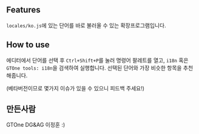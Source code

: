 ## Features

`locales/ko.js`에 있는 단어를 바로 불러올 수 있는 확장프로그램입니다.

## How to use

에디터에서 단어를 선택 후 `Ctrl+Shift+P`를 눌러 명령어 팔레트를 열고, `i18n` 혹은 `GTOne tools: i18n`을 검색하여 실행합니다.
선택된 단어와 가장 비슷한 항목을 추천해줍니다.

(베타버전이므로 몇가지 이슈가 있을 수 있으니 피드백 주세요!)

## 만든사람

GTOne DG&AG 이정훈 :)
